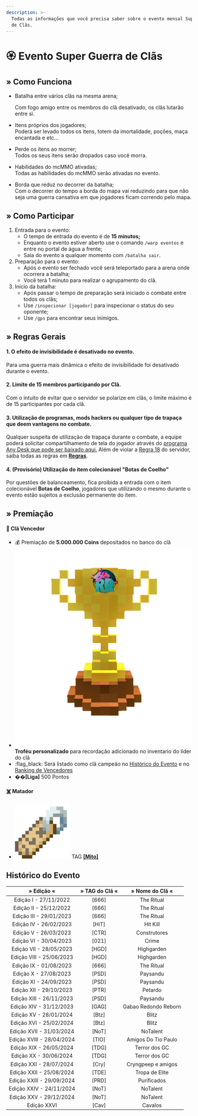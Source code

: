 ```yaml
---
description: >-
  Todas as informações que você precisa saber sobre o evento mensal Super Guerra
  de Clãs.
---
```


# 🏵️ Evento Super Guerra de Clãs

## » Como Funciona

*   Batalha entre vários clãs na mesma arena;

    Com fogo amigo entre os membros do clã desativado, os clãs lutarão entre si.
* Itens próprios dos jogadores;\
  Poderá ser levado todos os itens, totem da imortalidade, poções, maça encantada e etc...
* Perde os itens ao morrer;\
  Todos os seus itens serão dropados caso você morra.
* Habilidades do mcMMO ativadas;\
  Todas as habilidades do mcMMO serão ativadas no evento.
* Borda que reduz no decorrer da batalha;\
  Com o decorrer do tempo a borda do mapa vai reduzindo para que não seja uma guerra cansativa em que jogadores ficam correndo pelo mapa.

## » Como Participar

1. Entrada para o evento:
   * O tempo de entrada do evento é de **15 minutos;**
   * Enquanto o evento estiver aberto use o comando `/warp eventos` e entre no portal de água a frente;
   * Saia do evento a qualquer momento com `/batalha sair`.
2. Preparação para o evento:
   * Após o evento ser fechado você será teleportado para a arena onde ocorrera a batalha;
   * Você terá 1 minuto para realizar o agrupamento do clã.
3. Inicio da batalha:
   * Após passar o tempo de preparação será iniciado o combate entre todos os clãs;
   * Use `/inspecionar [jogador]` para inspecionar o status do seu oponente;
   * Use `/gps` para encontrar seus inimigos.

## » Regras Gerais

#### 1. O efeito de invisibilidade é desativado no evento.

Para uma guerra mais dinâmica o efeito de invisibilidade foi desativado durante o evento.

#### 2. Limite de 15 membros participando por Clã.

Com o intuito de evitar que o servidor se polarize em clãs, o limite máximo é de 15 participantes por cada clã.

#### **3. Utilização de programas, mods hackers ou qualquer tipo de trapaça que deem vantagens no combate.**

Qualquer suspeita de utilização de trapaça durante o combate, a equipe poderá solicitar compartilhamento de tela do jogador através do [programa Any Desk que pode ser baixado aqui.](https://anydesk.com/pt/downloads) Além de violar a [Regra 18](https://wiki.rederevo.com/regras/jogabilidade#01-7) do servidor, saiba todas as regras em [**Regras**](../../regras/).

#### **4. (Provisório) Utilização do item colecionável "Botas de Coelho"**

Por questões de balanceamento, fica proibida a entrada com o item colecionável **Botas de Coelho**, jogadores que utilizando o mesmo durante o evento estão sujeitos a exclusão permanente do item.

## » Premiação

#### 🥇 **Clã Vencedor**

* :moneybag: Premiação de **5.000.000 Coins** depositados no banco do clã
* <img src="../../.gitbook/assets/trofeurevo (2).png" alt="" data-size="line">**Troféu personalizado** para recordação adicionado no inventario do líder do clã
* :flag\_black: Será listado como clã campeão no [Histórico do Evento](evento-super-guerra-de-clas.md#historico-do-evento) e no [Ranking de Vencedores](evento-super-guerra-de-clas.md#undefined)
* �&#xDC8E;**\[Liga]** 500 Pontos

#### [☠️](https://emojipedia.org/skull-and-crossbones/) **Matador**

* <img src="../../.gitbook/assets/image (14) (1) (2).png" alt="" data-size="line"> TAG [**\[Mito\]**](broken-reference)



## Histórico do Evento

|         » Edição «        | » TAG do Clã « |    » Nome do Clã «   |
| :-----------------------: | :------------: | :------------------: |
|   Edição I - 27/11/2022   |     \[666]     |      The Ritual      |
|   Edição II - 25/12/2022  |     \[666]     |      The Ritual      |
|  Edição III - 29/01/2023  |     \[666]     |      The Ritual      |
|   Edição IV - 26/02/2023  |     \[HiT]     |       Hit Kill       |
|   Edição V - 26/03/2023   |     \[CTR]     |     Construtores     |
|   Edição VI - 30/04/2023  |     \[021]     |         Crime        |
|  Edição VII - 28/05/2023  |     \[HGD]     |      Highgarden      |
|  Edição VIII - 25/06/2023 |     \[HGD]     |      Highgarden      |
|   Edição IX - 01/08/2023  |     \[666]     |      The Ritual      |
|   Edição X - 27/08/2023   |     \[PSD]     |       Paysandu       |
|   Edição XI - 24/09/2023  |     \[PSD]     |       Paysandu       |
|  Edição XII - 29/10/2023  |     \[PTR]     |        Petardo       |
|  Edição XIII - 26/11/2023 |     \[PSD]     |       Paysandu       |
|  Edição XIV - 31/12/2023  |     \[GAG]     | Gabao Redondo Reborn |
|   Edição XV - 28/01/2024  |     \[Btz]     |         Blitz        |
|  Edição XVI - 25/02/2024  |     \[Btz]     |         Blitz        |
|  Edição XVII - 31/03/2024 |     \[NoT]     |       NoTalent       |
| Edição XVIII - 28/04/2024 |     \[TIO]     |  Amigos Do Tio Paulo |
|  Edição XIX - 26/05/2024  |     \[TDG]     |     Terror dos GC    |
|   Edição XX - 30/06/2024  |     \[TDG]     |     Terror dos GC    |
|  Edição XXI - 28/07/2024  |     \[Cry]     |  Cryngpeep e amigos  |
|  Edição XXII - 25/08/2024 |     \[TDE]     |    Tropa de Elite    |
| Edição XXIII - 29/09/2024 |     \[PRD]     |      Purificados     |
|  Edição XXIV - 24/11/2024 |     \[NoT]     |       NoTalent       |
|  Edição XXV - 29/12/2024  |     \[NoT]     |       NoTalent       |
|        Edição XXVI        |     \[Cav]     |        Cavalos       |
